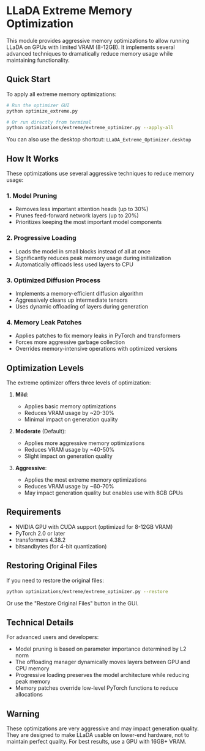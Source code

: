 # LLaDA Extreme Memory Optimization

This module provides aggressive memory optimizations to allow running LLaDA on GPUs with limited VRAM (8-12GB). It implements several advanced techniques to dramatically reduce memory usage while maintaining functionality.

## Quick Start

To apply all extreme memory optimizations:

```bash
# Run the optimizer GUI
python optimize_extreme.py

# Or run directly from terminal
python optimizations/extreme/extreme_optimizer.py --apply-all
```

You can also use the desktop shortcut: `LLaDA_Extreme_Optimizer.desktop`

## How It Works

These optimizations use several aggressive techniques to reduce memory usage:

### 1. Model Pruning

- Removes less important attention heads (up to 30%)
- Prunes feed-forward network layers (up to 20%)
- Prioritizes keeping the most important model components

### 2. Progressive Loading

- Loads the model in small blocks instead of all at once
- Significantly reduces peak memory usage during initialization
- Automatically offloads less used layers to CPU

### 3. Optimized Diffusion Process

- Implements a memory-efficient diffusion algorithm
- Aggressively cleans up intermediate tensors
- Uses dynamic offloading of layers during generation

### 4. Memory Leak Patches

- Applies patches to fix memory leaks in PyTorch and transformers
- Forces more aggressive garbage collection
- Overrides memory-intensive operations with optimized versions

## Optimization Levels

The extreme optimizer offers three levels of optimization:

1. **Mild**: 
   - Applies basic memory optimizations
   - Reduces VRAM usage by ~20-30%
   - Minimal impact on generation quality

2. **Moderate** (Default): 
   - Applies more aggressive memory optimizations
   - Reduces VRAM usage by ~40-50%
   - Slight impact on generation quality

3. **Aggressive**: 
   - Applies the most extreme memory optimizations
   - Reduces VRAM usage by ~60-70%
   - May impact generation quality but enables use with 8GB GPUs

## Requirements

- NVIDIA GPU with CUDA support (optimized for 8-12GB VRAM)
- PyTorch 2.0 or later
- transformers 4.38.2
- bitsandbytes (for 4-bit quantization)

## Restoring Original Files

If you need to restore the original files:

```bash
python optimizations/extreme/extreme_optimizer.py --restore
```

Or use the "Restore Original Files" button in the GUI.

## Technical Details

For advanced users and developers:

- Model pruning is based on parameter importance determined by L2 norm
- The offloading manager dynamically moves layers between GPU and CPU memory 
- Progressive loading preserves the model architecture while reducing peak memory
- Memory patches override low-level PyTorch functions to reduce allocations

## Warning

These optimizations are very aggressive and may impact generation quality. They are designed to make LLaDA usable on lower-end hardware, not to maintain perfect quality. For best results, use a GPU with 16GB+ VRAM.
